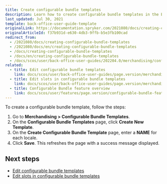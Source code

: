 ```yaml
---
title: Create configurable bundle templates
description: Learn how to create configurable bundle templates in the Back Office.
last_updated: Jul 30, 2021
template: back-office-user-guide-template
originalLink: https://documentation.spryker.com/2021080/docs/creating-configurable-bundle-templates
originalArticleId: f37b931d-e630-4db3-9ffb-b5e3fb100cad
redirect_from:
  - /2021080/docs/creating-configurable-bundle-templates
  - /2021080/docs/en/creating-configurable-bundle-templates
  - /docs/creating-configurable-bundle-templates
  - /docs/en/creating-configurable-bundle-templates
  - /docs/scos/user/back-office-user-guides/202204.0/merchandising/configurable-bundle-templates/creating-configurable-bundle-templates.html
related:
  - title: Edit configurable bundle templates
    link: docs/scos/user/back-office-user-guides/page.version/merchandising/configurable-bundle-templates/edit-configurable-bundle-templates.html
  - title: Edit slots in configurable bundle templates
    link: docs/scos/user/back-office-user-guides/page.version/merchandising/configurable-bundle-templates/edit-slots-in-configurable-bundle-templates.html
  - title: Configurable Bundle feature overview
    link: docs/scos/user/features/page.version/configurable-bundle-feature-overview.html
---
```


To create a configurable bundle template, follow the steps:

1. Go to **Merchandising&nbsp;<span aria-label="and then">></span> Configurable Bundle Templates**.
2. On the **Configurable Bundle Templates** page, click **Create New Template**.
3. On the **Create Configurable Bundle Template** page, enter a **NAME** for each locale.
4. Click **Save**.
    This refreshes the page with a success message displayed.

## Next steps

* [Edit configurable bundle templates](/docs/scos/user/back-office-user-guides/{{page.version}}/merchandising/configurable-bundle-templates/edit-configurable-bundle-templates.html)
* [Edit slots in configurable bundle templates](/docs/scos/user/back-office-user-guides/{{page.version}}/merchandising/configurable-bundle-templates/edit-slots-in-configurable-bundle-templates.html)
